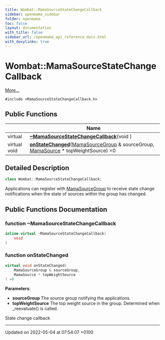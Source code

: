 ```yaml
---
title: Wombat::MamaSourceStateChangeCallback
sidebar: openmama_sidebar
folder: openmama
toc: false
layout: documentation
with_title: false
sidebar_url: /openmama_api_reference_docs.html
with_doxylinks: true
---
```


# Wombat::MamaSourceStateChangeCallback



 [More...](#detailed-description)


`#include <MamaSourceStateChangeCallback.h>`

## Public Functions

|                | Name           |
| -------------- | -------------- |
| virtual | **[~MamaSourceStateChangeCallback](classWombat_1_1MamaSourceStateChangeCallback.html#function-~mamasourcestatechangecallback)**(void ) |
| virtual void | **[onStateChanged](classWombat_1_1MamaSourceStateChangeCallback.html#function-onstatechanged)**([MamaSourceGroup](classWombat_1_1MamaSourceGroup.html) & sourceGroup, [MamaSource](classWombat_1_1MamaSource.html) * topWeightSource) =0 |

## Detailed Description

```cpp
class Wombat::MamaSourceStateChangeCallback;
```


Applications can register with [MamaSourceGroup](classWombat_1_1MamaSourceGroup.html) to receive state change notifications when the state of sources within the group has changed. 

## Public Functions Documentation

### function ~MamaSourceStateChangeCallback

```cpp
inline virtual ~MamaSourceStateChangeCallback(
    void 
)
```


### function onStateChanged

```cpp
virtual void onStateChanged(
    MamaSourceGroup & sourceGroup,
    MamaSource * topWeightSource
) =0
```


**Parameters**: 

  * **sourceGroup** The source group notifying the applications. 
  * **topWeightSource** The top weight source in the group. Determined when _reevaluate() is called. 


State change callback 


-------------------------------

Updated on 2022-05-04 at 07:54:07 +0100